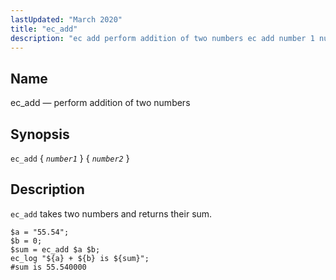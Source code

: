 ```yaml
---
lastUpdated: "March 2020"
title: "ec_add"
description: "ec add perform addition of two numbers ec add number 1 number 2 ec add takes two numbers and returns their sum Example 16 25 ec add example..."
---
```


<a name="sieve.ref.ec_add"></a> 
## Name

ec_add — perform addition of two numbers

## Synopsis

`ec_add` { *`number1`* } { *`number2`* }

<a name="idp29156912"></a> 
## Description

`ec_add` takes two numbers and returns their sum.

<a name="example.ec_add"></a> 


```
$a = "55.54";
$b = 0;
$sum = ec_add $a $b;
ec_log "${a} + ${b} is ${sum}";
#sum is 55.540000
```